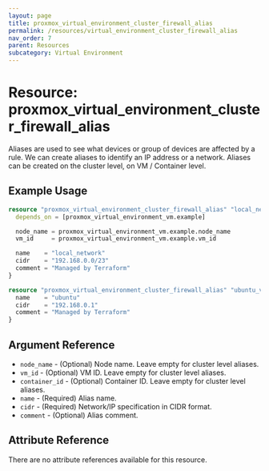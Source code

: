```yaml
---
layout: page
title: proxmox_virtual_environment_cluster_firewall_alias
permalink: /resources/virtual_environment_cluster_firewall_alias
nav_order: 7
parent: Resources
subcategory: Virtual Environment
---
```


# Resource: proxmox_virtual_environment_cluster_firewall_alias

Aliases are used to see what devices or group of devices are affected by a rule.
We can create aliases to identify an IP address or a network. Aliases can be
created on the cluster level, on VM / Container level.

## Example Usage

```terraform
resource "proxmox_virtual_environment_cluster_firewall_alias" "local_network" {
  depends_on = [proxmox_virtual_environment_vm.example]

  node_name = proxmox_virtual_environment_vm.example.node_name
  vm_id     = proxmox_virtual_environment_vm.example.vm_id

  name    = "local_network"
  cidr    = "192.168.0.0/23"
  comment = "Managed by Terraform"
}

resource "proxmox_virtual_environment_cluster_firewall_alias" "ubuntu_vm" {
  name    = "ubuntu"
  cidr    = "192.168.0.1"
  comment = "Managed by Terraform"
}
```

## Argument Reference

- `node_name` - (Optional) Node name. Leave empty for cluster level aliases.
- `vm_id` - (Optional) VM ID. Leave empty for cluster level aliases.
- `container_id` - (Optional) Container ID. Leave empty for cluster level aliases.
- `name` - (Required) Alias name.
- `cidr` - (Required) Network/IP specification in CIDR format.
- `comment` - (Optional) Alias comment.

## Attribute Reference

There are no attribute references available for this resource.
